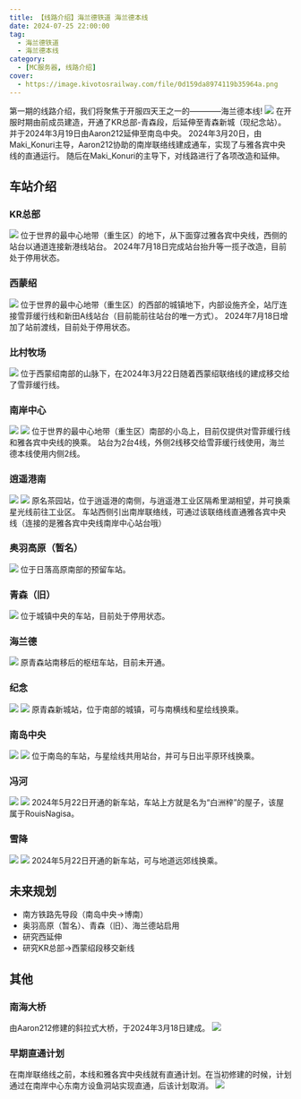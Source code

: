 ```yaml
---
title: 【线路介绍】海兰德铁道 海兰德本线
date: 2024-07-25 22:00:00
tag:
  - 海兰德铁道
  - 海兰德本线
category:
  - [MC服务器, 线路介绍]
cover:
  - https://image.kivotosrailway.com/file/0d159da8974119b35964a.png
---
```

第一期的线路介绍，我们将聚焦于开服四天王之一的————海兰德本线!
![](HM.png)
在开服时期由前成员建造，开通了KR总部-青森段，后延伸至青森新城（现纪念站）。并于2024年3月19日由Aaron212延伸至南岛中央。
2024年3月20日，由Maki_Konuri主导，Aaron212协助的南岸联络线建成通车，实现了与雅各宾中央线的直通运行。
随后在Maki_Konuri的主导下，对线路进行了各项改造和延伸。

## 车站介绍
### KR总部
![](HM01O.png)
位于世界的最中心地带（重生区）的地下，从下面穿过雅各宾中央线，西侧的站台以通道连接新港线站台。
2024年7月18日完成站台抬升等一揽子改造，目前处于停用状态。
### 西蒙绍
![](HM02O.png)
位于世界的最中心地带（重生区）的西部的城镇地下，内部设施齐全，站厅连接雪菲缓行线和新田A线站台（目前能前往站台的唯一方式）。
2024年7月18日增加了站前渡线，目前处于停用状态。
### 比村牧场
![](HM03O.png)
位于西蒙绍南部的山脉下，在2024年3月22日随着西蒙绍联络线的建成移交给了雪菲缓行线。
### 南岸中心
![](HM04_1.png)
![](HM04_2.png)
位于世界的最中心地带（重生区）南部的小岛上，目前仅提供对雪菲缓行线和雅各宾中央线的换乘。
站台为2台4线，外侧2线移交给雪菲缓行线使用，海兰德本线使用内侧2线。
### 逍遥港南
![](HM05_1.png)
![](HM05_2.png)
原名茶园站，位于逍遥港的南侧，与逍遥港工业区隔希里湖相望，并可换乘星光线前往工业区。
车站西侧引出南岸联络线，可通过该联络线直通雅各宾中央线（连接的是雅各宾中央线南岸中心站台哦）
### 奥羽高原（暂名）
![](HM06.png)
位于日落高原南部的预留车站。
### 青森（旧）
![](HM07.png)
位于城镇中央的车站，目前处于停用状态。
### 海兰德
![](HM08.png)
原青森站南移后的枢纽车站，目前未开通。
### 纪念
![](HM09_1.png)
![](HM09_2.png)
原青森新城站，位于南部的城镇，可与南横线和星绘线换乘。
### 南岛中央
![](HM10_1.png)
![](HM10_2.png)
位于南岛的车站，与星绘线共用站台，并可与日出平原环线换乘。
### 冯河
![](HM03_1.png)
![](HM03_2.png)
2024年5月22日开通的新车站，车站上方就是名为“白洲梓”的屋子，该屋属于RouisNagisa。
### 雪降
![](HM02_1.png)
![](HM02_2.png)
2024年5月22日开通的新车站，可与地道远郊线换乘。

## 未来规划
* 南方铁路先导段（南岛中央→博南）
* 奥羽高原（暂名）、青森（旧）、海兰德站启用
* 研究西延伸
* 研究KR总部→西蒙绍段移交新线

## 其他
### 南海大桥
由Aaron212修建的斜拉式大桥，于2024年3月18日建成。
![](Bridge.png)
### 早期直通计划
在南岸联络线之前，本线和雅各宾中央线就有直通计划。在当初修建的时候，计划通过在南岸中心东南方设鱼洞站实现直通，后该计划取消。
![](Plan.png)